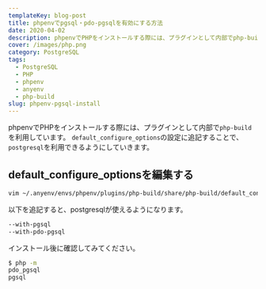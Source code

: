 ```yaml
---
templateKey: blog-post
title: phpenvでpgsql・pdo-pgsqlを有効にする方法
date: 2020-04-02
description: phpenvでPHPをインストールする際には、プラグインとして内部でphp-buildを利用しています
cover: /images/php.png
category: PostgreSQL
tags:
  - PostgreSQL
  - PHP
  - phpenv
  - anyenv
  - php-build
slug: phpenv-pgsql-install
---
```


phpenvでPHPをインストールする際には、プラグインとして内部で`php-build`を利用しています。
`default_configure_options`の設定に追記することで、`postgresql`を利用できるようにしていきます。

## default_configure_optionsを編集する

```bash
vim ~/.anyenv/envs/phpenv/plugins/php-build/share/php-build/default_configure_options
```

以下を追記すると、postgresqlが使えるようになります。

```bash
--with-pgsql
--with-pdo-pgsql
```

インストール後に確認してみてください。

```bash
$ php -m
pdo_pgsql
pgsql
```
